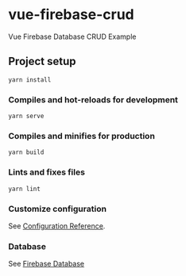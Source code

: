 # vue-firebase-crud
Vue Firebase Database CRUD Example

## Project setup
```
yarn install
```

### Compiles and hot-reloads for development
```
yarn serve
```

### Compiles and minifies for production
```
yarn build
```

### Lints and fixes files
```
yarn lint
```

### Customize configuration
See [Configuration Reference](https://cli.vuejs.org/config/).

### Database
See [Firebase Database](https://console.firebase.google.com/project/smart-abacus-290523/database/smart-abacus-290523-default-rtdb/data)
